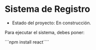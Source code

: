 <h1> Sistema de Registro  </h1>

- Estado del proyecto: En construcción.

Para ejecutar el sistema, debes poner:

´´´npm install react´´´´
